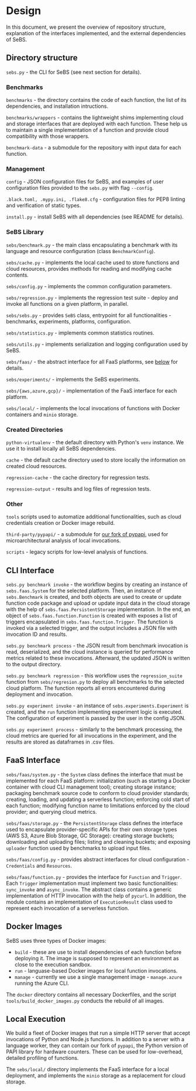 
# Design

In this document, we present the overview of repository structure, explanation of the interfaces implemented,
and the external dependencies of SeBS.

## Directory structure


`sebs.py` - the CLI for SeBS (see next section for details).

### Benchmarks

`benchmarks` - the directory contains the code of each function, the list of its dependencies, and
installation intructions.

`benchmarks/wrappers` - contains the lightweight shims implementing cloud and storage interfaces
that are deployed with each function. These help us to maintain a single implementation
of a function and provide cloud compatibility with those wrappers.

`benchmark-data` - a submodule for the repository with input data for each function.

### Management

`config` - JSON configuration files for SeBS, and examples of user configuration files
provided to the `sebs.py` with flag `--config`.

`.black.toml, .mypy.ini, .flake8.cfg` - configuration files for PEP8 linting and verification
of static types.

`install.py` - install SeBS with all dependencies (see README for details).

### SeBS Library

`sebs/benchmark.py` - the main class encapsulating a benchmark with its language and resource
configuration (class `BenchmarkConfig`).

`sebs/cache.py` - implements the local cache used to store functions and cloud resources,
provides methods for reading and modifying cache contents.

`sebs/config.py` - implements the common configuration parameters.

`sebs/regression.py` - implements the regression test suite - deploy and invoke all functions
on a given platform, in parallel.

`sebs/sebs.py` - provides `SeBS` class, entrypoint for all functionalities - benchmarks, experiments, platforms,
configuration.

`sebs/statistics.py` - implements common statistics routines.
 
`sebs/utils.py` - implements serialization and logging configuration used by SeBS.

`sebs/faas/` - the abstract interface for all FaaS platforms, see [below](#faas-interface) for details.

`sebs/experiments/` - implements the SeBS experiments.

`sebs/{aws,azure,gcp}/` - implementation of the FaaS interface for each platform.

`sebs/local/` - implements the local invocations of functions with Docker containers
and `minio` storage.

### Created Directories

`python-virtualenv` - the default directory with Python's `venv` instance.
We use it to install locally all SeBS dependencies.

`cache` - the default cache directory used to store locally the information on created
cloud resources.

`regression-cache` - the cache directory for regression tests.

`regression-output` - results and log files of regression tests.

### Other

`tools` scripts used to automatize additional functionalities, such as cloud credentials creation
or Docker image rebuild.

`third-party/pypapi/` - a submodule for [our fork of pypapi](https://github.com/mcopik/pypapi),
used for microarchitectural analysis of local invocations.

`scripts` - legacy scripts for low-level analysis of functions.

## CLI Interface

`sebs.py benchmark invoke` - the workflow begins by creating an instance of `sebs.faas.System`
for the selected platform. Then, an instance of `sebs.Benchmark` is created, and both objects
are used to create or update function code package and upload or update input data in the cloud
storage with the help of `sebs.faas.PersistentStorage` implementation.
In the end, an object of `sebs.faas.function.Function` is created with exposes a list of triggers
encapsulated in `sebs.faas.function.Trigger`. The function is invoked via a selected trigger,
and the output includes a JSON file with invocation ID and results.

`sebs.py benchmark process` - the JSON result from benchmark invocation is read, deserialized,
and the cloud instance is queried for performance metrics related to these invocations.
Afterward, the updated JSON is written to the output directory.

`sebs.py benchmark regression` - this workflow uses the `regression_suite` function from
`sebs/regresion.py` to deploy all benchmarks to the selected cloud platform.
The function reports all errors encountered during deployment and invocation.

`sebs.py experiment invoke` - an instance of `sebs.experiments.Experiment` is created,
and the `run` function implementing experiment logic is executed. The configuration of experiment
is passed by the user in the config JSON.

`sebs.py experiment process` - similarly to the benchmark processing, the cloud metrics are queried
for all invocations in the experiment, and the results are stored as dataframes in .csv files.

## FaaS Interface

`sebs/faas/system.py` - the `System` class defines the interface
that must be implemented for each FaaS platform: initialization (such as starting a Docker container
with cloud CLI management tool); creating storage instance; packaging benchmark source code to conform
to cloud provider standards; creating, loading, and updating a serverless function; enforcing
cold start of each function; modifying function name to limitations enforced by the cloud provider;
and querying cloud metrics.

`sebs/faas/storage.py` - the `PersistentStorage` class defines the interface used to encapsulate
provider-specific APIs for their own storage types (AWS S3, Azure Blob Storage, GC Storage):
creating storage buckets; downloading and uploading files; listing and cleaning buckets;
and exposing `uploader` function used by benchmarks to upload input files.

`sebs/faas/config.py` - provides abstract interfaces for cloud configuration - `Credentials` and `Resources`.

`sebs/faas/function.py` - provides the interface for `Function` and `Trigger`.
Each `Trigger` implementation must implement two basic functionalities: `sync_invoke` and `async_invoke`.
The abstract class contains a generic implementation of HTTP invocation with the help of `pycurl`.
In addition, the module contains an implementation of `ExecutionResult` class used to represent
each invocation of a serverless function.

## Docker Images

SeBS uses three types of Docker images:
* `build` - these are use to install dependencies of each function before deploying it.
The image is supposed to represent an environment as close to the execution sandbox.
* `run` - languase-based Docker images for local function invocations.
* `manage` - currently we use a single management image - `manage.azure` running the Azure CLI.

The `docker` directory contains all necessary Dockerfiles, and the script
`tools/build_docker_images.py` conducts the rebuild of all images.

## Local Execution

We build a fleet of Docker images that run a simple HTTP server that accept invocations of
Python and Node.js functions.
In addition to a server with a language worker, they can contain our fork of `pypapi`, the Python version
of PAPI library for hardware counters. These can be used for low-overhead, detailed profiling
of functions.

The `sebs/local/` directory implements the FaaS interface for a local deployment,
and implements the `minio` storage as a replacement for cloud storage.

